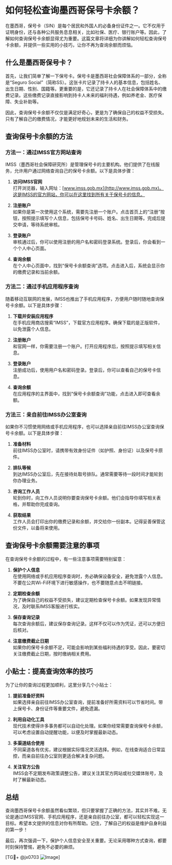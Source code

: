 # 如何轻松查询墨西哥保号卡余额？

在墨西哥，保号卡（SIN）是每个居民和外国人的必备身份证件之一。它不仅用于证明身份，还与各种公共服务息息相关，比如社保、医疗、银行账户等。因此，了解如何查询保号卡余额显得尤为重要。这篇文章将详细为你讲解如何轻松查询保号卡余额，并提供一些实用的小技巧，让你不再为查询余额而烦恼。

## 什么是墨西哥保号卡？

首先，让我们简单了解一下保号卡。保号卡是墨西哥社会保障体系的一部分，全称是“Seguro Social”（简称SS）。这张卡片记录了持卡人的基本信息，包括姓名、出生日期、性别、国籍等。更重要的是，它还记录了持卡人在社会保障体系中的缴费记录。这些缴费记录直接影响到持卡人未来的福利待遇，例如养老金、医疗保障、失业补助等。

因此，查询保号卡余额不仅仅是满足好奇心，更是为了确保自己的权益不受损失。只有了解自己的缴费情况，才能更好地规划未来的生活和财务。

## 查询保号卡余额的方法

### 方法一：通过IMSS官方网站查询

IMSS（墨西哥社会保障研究所）是管理保号卡的主要机构。他们提供了在线服务，允许用户通过网络查询自己的保号卡余额。以下是具体步骤：

1. **访问IMSS官网**  
   打开浏览器，输入网址：[www.imss.gob.mx](http://www.imss.gob.mx)。这是IMSS的官方网站，你可以在这里找到所有关于保号卡的信息。

2. **注册账户**  
   如果你是第一次使用这个系统，需要先注册一个账户。点击首页上的“注册”按钮，按照提示填写个人信息，包括保号卡号码、姓名、出生日期等。完成后提交申请，等待系统审核。

3. **登录账户**  
   审核通过后，你可以使用注册的用户名和密码登录系统。登录后，你会看到一个个人中心页面。

4. **查询余额**  
   在个人中心页面中，找到“保号卡余额查询”选项。点击进入后，系统会显示你的缴费记录和当前余额。

### 方法二：通过手机应用程序查询

随着移动互联网的发展，IMSS也推出了手机应用程序，方便用户随时随地查询保号卡余额。以下是具体步骤：

1. **下载并安装应用程序**  
   在手机应用商店搜索“IMSS”，下载官方应用程序。确保下载的是正版软件，以免泄露个人信息。

2. **注册账户**  
   和官网一样，你需要注册一个账户。打开应用程序后，按照提示填写相关信息。

3. **登录账户**  
   注册成功后，使用用户名和密码登录。登录后，你可以查看自己的保号卡信息。

4. **查询余额**  
   在应用程序的主界面中，找到“保号卡余额查询”功能，点击进入即可查看余额。

### 方法三：亲自前往IMSS办公室查询

如果你不习惯使用网络或手机应用程序，也可以选择亲自前往IMSS办公室查询保号卡余额。以下是具体步骤：

1. **准备材料**  
   前往IMSS办公室时，请携带有效身份证件（如护照、身份证）以及保号卡原件。

2. **排队等候**  
   到达IMSS办公室后，先在接待处取号排队。通常需要等待一段时间才能轮到你办理业务。

3. **咨询工作人员**  
   轮到你时，向工作人员说明你要查询保号卡余额。他们会指导你填写相关表格，并帮助你完成查询。

4. **获取结果**  
   工作人员会打印出你的缴费记录和余额，并交给你一份副本。记得妥善保管这份文件，以备将来使用。

## 查询保号卡余额需要注意的事项

在查询保号卡余额的过程中，有一些注意事项需要特别留意：

1. **保护个人信息**  
   在使用网络或手机应用程序查询时，务必确保设备安全，避免泄露个人信息。不要在公共Wi-Fi环境下进行敏感操作，也不要随意点击不明链接。

2. **定期检查余额**  
   为了确保自己的权益不受损失，建议定期检查保号卡余额。如果发现异常情况，及时联系IMSS客服进行核实。

3. **保存查询记录**  
   每次查询余额后，建议保存查询记录。这样不仅可以作为凭证，还可以方便日后核对。

4. **注意缴费截止日期**  
   如果你的保号卡余额不足，可能会影响到某些福利待遇的享受。因此，要密切关注缴费截止日期，按时缴纳相关费用。

## 小贴士：提高查询效率的技巧

为了让你的查询过程更加顺利，这里分享几个小贴士：

1. **提前准备好资料**  
   如果选择亲自前往IMSS办公室查询，提前准备好所需资料可以节省时间。带上保号卡、身份证件等重要文件，避免遗漏。

2. **利用自动化工具**  
   现代技术使得许多事务都可以自动化处理。如果你经常需要查询保号卡余额，可以考虑设置自动提醒功能，以便及时掌握最新动态。

3. **多渠道结合使用**  
   不同渠道各有优劣，建议根据实际情况灵活选择。例如，在线查询适合日常监控，而亲自前往办公室则更适合解决复杂问题。

4. **关注官方公告**  
   IMSS会不定期发布政策调整公告，建议关注其官方网站或社交媒体账号，及时了解最新动态。

## 总结

查询墨西哥保号卡余额虽然看似繁琐，但只要掌握了正确的方法，其实并不难。无论是通过IMSS官网、手机应用程序，还是亲自前往办公室，都可以轻松实现这一目标。希望本文提供的信息对你有所帮助。记住，了解自己的权益是维护自身利益的第一步！

最后，再次强调一下，保护个人信息安全至关重要。无论采用哪种方式查询，都要时刻保持警惕，避免不必要的麻烦。

[TG💪+ @jx0703 ![Image](https://github.com/user-attachments/assets/dbca1d08-cadb-493c-b0ec-ad6f7a83f270)]